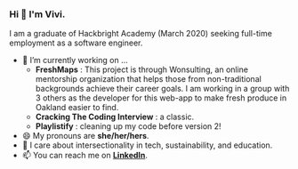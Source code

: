 <!-- <img src="https://github.com/vivsnguyen/vivsnguyen/blob/master/Vivi's%20Github.png?raw=true =50x" alt="header image that says Vivi's GitHub - new commits everyday"> -->

### Hi 👋 I'm Vivi.

I am a graduate of Hackbright Academy (March 2020) seeking full-time employment as a software engineer. 
- 🌱 I’m currently working on ...
  - **FreshMaps** : This project is through Wonsulting, an online mentorship organization that helps those from non-traditional backgrounds achieve their career goals. I am working in a group with 3 others as the developer for this web-app to make fresh produce in Oakland easier to find.
  - **Cracking The Coding Interview** : a classic.
  - **Playlistify** : cleaning up my code before version 2!
- 😄 My pronouns are **she/her/hers**.
- 👀 I care about intersectionality in tech, sustainability, and education. 
- 📫 You can reach me on **[LinkedIn](https://www.linkedin.com/in/thuyvi-nguyen/)**.
 
<!--
**vivsnguyen/vivsnguyen** is a ✨ _special_ ✨ repository because its `README.md` (this file) appears on your GitHub profile.

Here are some ideas to get you started:

- 🔭 I’m currently working on ...
- 🌱 I’m currently learning ...
- 👯 I’m looking to collaborate on ...
- 🤔 I’m looking for help with ...
- 💬 Ask me about ...
- 📫 How to reach me: ...
- 😄 Pronouns: ...
- ⚡ Fun fact: ...
-->

